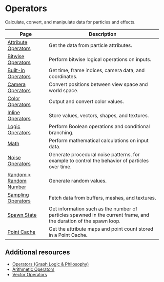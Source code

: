 # Operators

Calculate, convert, and manipulate data for particles and effects.

| **Page** | **Description** |
| --- | --- |
| [Attribute Operators](OperatorAttribute.md) | Get the data from particle attributes. |
| [Bitwise Operators](Bitwise.md) | Perform bitwise logical operations on inputs. |
| [Built-in Operators](Builtin.md) | Get time, frame indices, camera data, and coordinates. |
| [Camera Operators](Camera.md) | Convert positions between view space and world space. |
| [Color Operators](Color.md) | Output and convert color values. |
| [Inline Operators](Inline.md) | Store values, vectors, shapes, and textures. |
| [Logic Operators](Logic.md) | Perform Boolean operations and conditional branching. |
| [Math](Math.md) | Perform mathematical calculations on input data. |
| [Noise Operators](Noise.md) | Generate procedural noise patterns, for example to control the behavior of particles over time. |
| [Random > Random Number](Operator-RandomNumber.md) | Generate random values. |
| [Sampling Operators](Sampling.md) | Fetch data from buffers, meshes, and textures. |
| [Spawn State](Operator-SpawnState.md) | Get information such as the number of particles spawned in the current frame, and the duration of the spawn loop. |
| [Point Cache](Operator-PointCache.md) | Get the attribute maps and point count stored in a Point Cache. |

## Additional resources

- [Operators (Graph Logic & Philosophy)](Operators.md)
- [Arithmetic Operators](Arithmetic.md)
- [Vector Operators](Vector.md)



